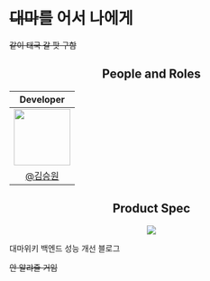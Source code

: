 # <s>대마</s>를 어서 나에게

<s>같이 태국 갈 팟 구함</s>

<div align="center">
  
## People and Roles
|                                                     Developer                                                     |
|:-----------------------------------------------------------------------------------------------------------------:|
| [<img src="https://avatars.githubusercontent.com/u/107746917?s=460&v=4" width="100">](https://github.com/ori0o0p) |
|                                   <a href="https://github.com/ori0o0p">@김승원</a>                                   |

## Product Spec
<img src="https://github.com/daemawiki/daemawiki_back/assets/107746917/bdfb06d5-2953-40e5-bd65-9efab7a77713">

</div>

대마위키 백엔드 성능 개선 블로그

<s>안 알랴줄 거임</s>
